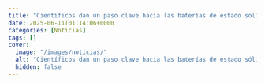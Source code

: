 ```yaml
---
title: "Científicos dan un paso clave hacia las baterías de estado sólido con el descubrimiento de un nuevo material"
date: 2025-06-11T01:14:06+0000
categories: [Noticias]
tags: []
cover:
  image: "/images/noticias/"
  alt: "Científicos dan un paso clave hacia las baterías de estado sólido con el descubrimiento de un nuevo material"
  hidden: false
---
```



